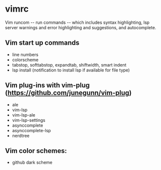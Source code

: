# vimrc
Vim runcom -- run commands -- which includes syntax highlighting, lsp server warnings and error highlighting and suggestions, and autocomplete.

## Vim start up commands
- line numbers
- colorscheme
- tabstop, softtabstop, expandtab, shiftwidth, smart indent
- lsp install (notification to install lsp if available for file type)

## Vim plug-ins with vim-plug (https://github.com/junegunn/vim-plug)
- ale
- vim-lsp
- vim-lsp-ale
- vim-lsp-settings
- asynccomplete
- asynccomplete-lsp
- nerdtree

## Vim color schemes:
- github dark scheme




